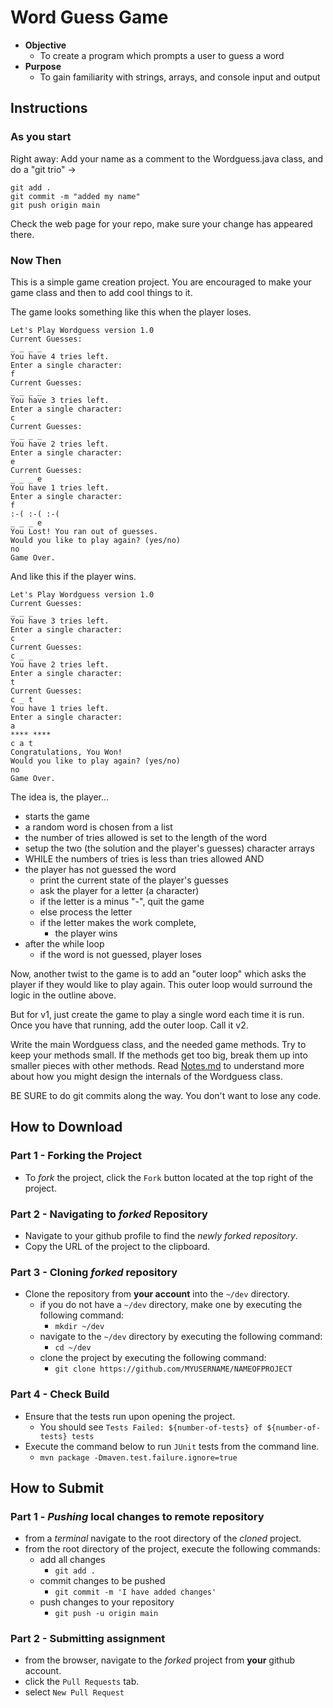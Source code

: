 # Word Guess Game

* **Objective**
    * To create a program which prompts a user to guess a word
* **Purpose**
    * To gain familiarity with strings, arrays, and console input and output


## Instructions

### As you start

Right away:
Add your name as a comment to the Wordguess.java class, and do a "git trio" ->

```
git add .
git commit -m "added my name"
git push origin main
```

Check the web page for your repo, make sure your change has appeared there.

### Now Then

This is a simple game creation project. You are encouraged to make your game class and then to add cool things to it.

The game looks something like this when the player loses.

```
Let's Play Wordguess version 1.0
Current Guesses: 
_ _ _ _ 
You have 4 tries left.
Enter a single character: 
f
Current Guesses: 
_ _ _ _ 
You have 3 tries left.
Enter a single character: 
c
Current Guesses: 
_ _ _ _ 
You have 2 tries left.
Enter a single character: 
e
Current Guesses: 
_ _ _ e 
You have 1 tries left.
Enter a single character: 
f
:-( :-( :-(
_ _ _ e 
You Lost! You ran out of guesses.
Would you like to play again? (yes/no) 
no
Game Over.
```

And like this if the player wins.

```
Let's Play Wordguess version 1.0
Current Guesses: 
_ _ _ 
You have 3 tries left.
Enter a single character: 
c
Current Guesses: 
c _ _ 
You have 2 tries left.
Enter a single character: 
t
Current Guesses: 
c _ t 
You have 1 tries left.
Enter a single character: 
a
**** ****
c a t 
Congratulations, You Won!
Would you like to play again? (yes/no) 
no
Game Over.
```

The idea is, the player...

- starts the game
- a random word is chosen from a list
- the number of tries allowed is set to the length of the word
- setup the two (the solution and the player's guesses) character arrays
- WHILE the numbers of tries is less than tries allowed AND
- the player has not guessed the word
    - print the current state of the player's guesses
    - ask the player for a letter (a character)
    - if the letter is a minus "-", quit the game
    - else process the letter
    - if the letter makes the work complete,
        - the player wins
- after the while loop
    - if the word is not guessed, player loses

Now, another twist to the game is to add an "outer loop" which asks the player if they would like to play again. This outer loop would surround the logic in the outline above.

But for v1, just create the game to play a single word each time it is run.
Once you have that running, add the outer loop.
Call it v2.

Write the main Wordguess class, and the needed game methods.
Try to keep your methods small.
If the methods get too big, break them up into smaller pieces with other methods.
Read [Notes.md](./Notes.md) to understand more about how you might design the internals of the Wordguess class.

BE SURE to do git commits along the way.
You don't want to lose any code.




## How to Download

### Part 1 - Forking the Project
* To _fork_ the project, click the `Fork` button located at the top right of the project.


### Part 2 - Navigating to _forked_ Repository
* Navigate to your github profile to find the _newly forked repository_.
* Copy the URL of the project to the clipboard.

### Part 3 - Cloning _forked_ repository
* Clone the repository from **your account** into the `~/dev` directory.
    * if you do not have a `~/dev` directory, make one by executing the following command:
        * `mkdir ~/dev`
    * navigate to the `~/dev` directory by executing the following command:
        * `cd ~/dev`
    * clone the project by executing the following command:
        * `git clone https://github.com/MYUSERNAME/NAMEOFPROJECT`

### Part 4 - Check Build
* Ensure that the tests run upon opening the project.
    * You should see `Tests Failed: ${number-of-tests} of ${number-of-tests} tests`
* Execute the command below to run `JUnit` tests from the command line.
    * `mvn package -Dmaven.test.failure.ignore=true`







## How to Submit

### Part 1 -  _Pushing_ local changes to remote repository
* from a _terminal_ navigate to the root directory of the _cloned_ project.
* from the root directory of the project, execute the following commands:
    * add all changes
        * `git add .`
    * commit changes to be pushed
        * `git commit -m 'I have added changes'`
    * push changes to your repository
        * `git push -u origin main`

### Part 2 - Submitting assignment
* from the browser, navigate to the _forked_ project from **your** github account.
* click the `Pull Requests` tab.
* select `New Pull Request`